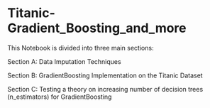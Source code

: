 # Titanic-Gradient_Boosting_and_more

This Notebook is divided into three main sections:

Section A: Data Imputation Techniques

Section B: GradientBoosting Implementation on the Titanic Dataset

Section C: Testing a theory on increasing number of decision trees (n_estimators) for GradientBoosting
